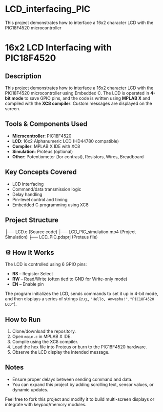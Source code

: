 # LCD_interfacing_PIC
This project demonstrates how to interface a 16x2 character LCD with the PIC18F4520 microcontroller

# 16x2 LCD Interfacing with PIC18F4520

## Description
This project demonstrates how to interface a 16x2 character LCD with the PIC18F4520 microcontroller using Embedded C. The LCD is operated in **4-bit mode** to save GPIO pins, and the code is written using **MPLAB X** and compiled with the **XC8 compiler**. Custom messages are displayed on the screen.

## Tools & Components Used
- **Microcontroller**: PIC18F4520  
- **LCD**: 16x2 Alphanumeric LCD (HD44780 compatible)  
- **Compiler**: MPLAB X IDE with XC8  
- **Simulation**: Proteus (optional)  
- **Other**: Potentiometer (for contrast), Resistors, Wires, Breadboard

## Key Concepts Covered
- LCD interfacing
- Command/data transmission logic
- Delay handling
- Pin-level control and timing
- Embedded C programming using XC8

## Project Structure
├── LCD.c (Source code)
├── LCD_PIC_simulation.mp4 (Project Simulation)
├── LCD_PIC.pdsprj (Proteus file)


## ⚙️ How It Works
The LCD is controlled using 6 GPIO pins:
- **RS** – Register Select
- **RW** – Read/Write (often tied to GND for Write-only mode)
- **EN** – Enable pin

The program initializes the LCD, sends commands to set it up in 4-bit mode, and then displays a series of strings (e.g., `"Hello, Anwesha!"`, `"PIC18F4520 LCD"`).

## How to Run
1. Clone/download the repository.
2. Open `main.c` in MPLAB X IDE.
3. Compile using the XC8 compiler.
4. Load the hex file into Proteus or burn to the PIC18F4520 hardware.
5. Observe the LCD display the intended message.

## Notes
- Ensure proper delays between sending command and data.
- You can expand this project by adding scrolling text, sensor values, or dynamic updates.
  
Feel free to fork this project and modify it to build multi-screen displays or integrate with keypad/memory modules.
